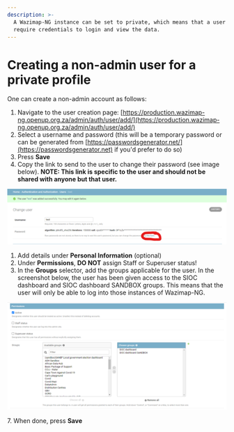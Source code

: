 ```yaml
---
description: >-
  A Wazimap-NG instance can be set to private, which means that a user will
  require credentials to login and view the data.
---
```


# Creating a non-admin user for a private profile

One can create a non-admin account as follows:

1. Navigate to the user creation page: [https://production.wazimap-ng.openup.org.za/admin/auth/user/add/](https://production.wazimap-ng.openup.org.za/admin/auth/user/add/)
2. Select a username and password (this will be a temporary password or can be generated from [https://passwordsgenerator.net/](https://passwordsgenerator.net) if you'd prefer to do so)
3. Press **Save**
4. Copy the link to send to the user to change their password (see image below). **NOTE: This link is specific to the user and should not be shared with anyone but that user.**

![](<../.gitbook/assets/image (88).png>)

1. Add details under **Personal Information** (optional)
2. Under **Permissions**, **DO NOT** assign Staff or Superuser status!&#x20;
3. In the **Groups** selector, add the groups applicable for the user. In the screenshot below, the user has been given access to the SIOC dashboard and SIOC dashboard SANDBOX groups. This means that the user will only be able to log into those instances of Wazimap-NG.

![](<../.gitbook/assets/image (87) (1).png>)

7\. When done, press **Save**
